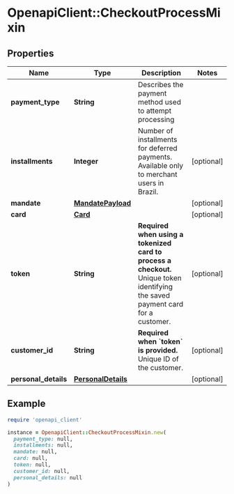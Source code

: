 # OpenapiClient::CheckoutProcessMixin

## Properties

| Name | Type | Description | Notes |
| ---- | ---- | ----------- | ----- |
| **payment_type** | **String** | Describes the payment method used to attempt processing |  |
| **installments** | **Integer** | Number of installments for deferred payments. Available only to merchant users in Brazil. | [optional] |
| **mandate** | [**MandatePayload**](MandatePayload.md) |  | [optional] |
| **card** | [**Card**](Card.md) |  | [optional] |
| **token** | **String** | __Required when using a tokenized card to process a checkout.__ Unique token identifying the saved payment card for a customer. | [optional] |
| **customer_id** | **String** | __Required when &#x60;token&#x60; is provided.__ Unique ID of the customer. | [optional] |
| **personal_details** | [**PersonalDetails**](PersonalDetails.md) |  | [optional] |

## Example

```ruby
require 'openapi_client'

instance = OpenapiClient::CheckoutProcessMixin.new(
  payment_type: null,
  installments: null,
  mandate: null,
  card: null,
  token: null,
  customer_id: null,
  personal_details: null
)
```

